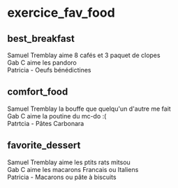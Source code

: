 # exercice_fav_food


## best_breakfast
Samuel Tremblay aime 8 cafés et 3 paquet de clopes  
Gab C aime les pandoro  
Patricia - Oeufs bénédictines  
## comfort_food
Samuel Tremblay la bouffe que quelqu'un d'autre me fait  
Gab C aime la poutine du mc-do :(    
Patrtcia - Pâtes Carbonara  
## favorite_dessert
Samuel Tremblay aime les ptits rats mitsou  
Gab C aime les macarons Francais ou Italiens  
Patricia - Macarons ou pâte à biscuits  
